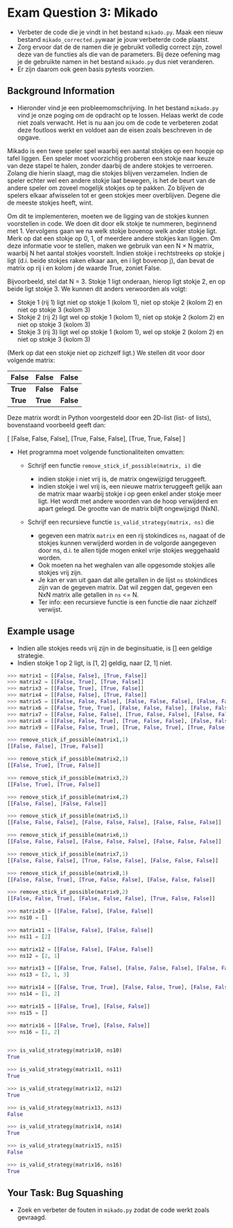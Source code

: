 # Exam Question 3: Mikado

* Verbeter de code die je vindt in het bestand `mikado.py`. Maak een nieuw bestand `mikado_corrected.py`waar je jouw verbeterde code plaatst.
* Zorg ervoor dat de de namen die je gebruikt volledig correct zijn, zowel deze van de functies als die van de parameters. Bij deze oefening mag je de gebruikte namen in het bestand `mikado.py` dus niet veranderen. 
* Er zijn daarom ook geen basis pytests voorzien.

## Background Information

* Hieronder vind je een probleemomschrijving. In het bestand `mikado.py` vind je onze poging om de opdracht op te lossen. Helaas werkt de code niet zoals verwacht. Het is nu aan jou om de code te verbeteren zodat deze foutloos werkt en voldoet aan de eisen zoals beschreven in de opgave. 


Mikado is een twee speler spel waarbij een aantal stokjes op een hoopje op tafel liggen. Een speler moet voorzichtig proberen een stokje naar keuze van deze stapel te halen, zonder daarbij de andere stokjes te verroeren. Zolang die hierin slaagt, mag die stokjes blijven verzamelen. Indien de speler echter wel een andere stokje laat bewegen, is het de beurt van de andere speler om zoveel mogelijk stokjes op te pakken. Zo blijven de spelers elkaar afwisselen tot er geen stokjes meer overblijven. Degene die de meeste stokjes heeft, wint.

Om dit te implementeren, moeten we de ligging van de stokjes kunnen voorstellen in code. We doen dit door elk stokje te nummeren, beginnend met 1. Vervolgens gaan we na welk stokje bovenop welk ander stokje ligt. Merk op dat een stokje op 0, 1, of meerdere andere stokjes kan liggen. Om deze informatie voor te stellen, maken we gebruik van een N × N matrix, waarbij N het aantal stokjes voorstelt. Indien stokje i rechtstreeks op stokje j ligt (d.i. beide stokjes raken elkaar aan, en i ligt bovenop j), dan bevat de matrix op rij i en kolom j de waarde True, zoniet False.

Bijvoorbeeld, stel dat N = 3. Stokje 1 ligt onderaan, hierop ligt stokje 2, en op beide ligt stokje 3. We kunnen dit anders verwoorden als volgt:  
* Stokje 1 (rij 1) ligt niet op stokje 1 (kolom 1), niet op stokje 2 (kolom 2) en niet op stokje 3 (kolom 3)
* Stokje 2 (rij 2) ligt wel op stokje 1 (kolom 1), niet op stokje 2 (kolom 2) en niet op stokje 3 (kolom 3)
* Stokje 3 (rij 3) ligt wel op stokje 1 (kolom 1), wel op stokje 2 (kolom 2) en niet op stokje 3 (kolom 3)

(Merk op dat een stokje niet op zichzelf ligt.) We stellen dit voor door volgende matrix:

| False    | False     | False     |
|----------|-----------|-----------|
| **True** | **False** | **False** |
| **True** | **True**  | **False** |


Deze matrix wordt in Python voorgesteld door een 2D-list (list- of lists), bovenstaand voorbeeld geeft dan: 

[ [False, False, False], [True, False, False], [True, True, False] ]

* Het programma moet volgende functionaliteiten omvatten:
    * Schrijf een functie `remove_stick_if_possible(matrix, i)` die
        * indien stokje i niet vrij is, de matrix ongewijzigd teruggeeft.
        * indien stokje i wel vrij is, een nieuwe matrix teruggeeft gelijk aan de matrix maar waarbij stokje i op geen enkel ander stokje meer ligt. Het wordt met andere woorden van de hoop verwijderd en apart gelegd. De grootte van de matrix blijft ongewijzigd (NxN).
        

    * Schrijf een recursieve functie `is_valid_strategy(matrix, ns)` die 
        * gegeven een matrix `matrix` en een rij stokindices `ns`, nagaat of de stokjes kunnen verwijderd worden in de volgorde aangegeven door ns, d.i. te allen tijde mogen enkel vrije stokjes weggehaald worden. 
        * Ook moeten na het weghalen van alle opgesomde stokjes alle stokjes vrij zijn. 
        * Je kan er van uit gaan dat alle getallen in de lijst `ns` stokindices zijn van de gegeven matrix. Dat wil zeggen dat, gegeven een NxN matrix alle getallen in `ns` <= N.
        * Ter info: een recursieve functie is een functie die naar zichzelf verwijst.
        


## Example usage

* Indien alle stokjes reeds vrij zijn in de beginsituatie, is [] een geldige strategie.
* Indien stokje 1 op 2 ligt, is [1, 2] geldig, naar [2, 1] niet.

```python
>>> matrix1 = [[False, False], [True, False]]
>>> matrix2 = [[False, True], [True, False]]
>>> matrix3 = [[False, True], [True, False]]
>>> matrix4 = [[False, False], [True, False]]
>>> matrix5 = [[False, False, False], [False, False, False], [False, False, False]]
>>> matrix6 = [[False, True, True], [False, False, False], [False, False, False]]
>>> matrix7 = [[False, False, False], [True, False, False], [False, False, False]]
>>> matrix8 = [[False, False, True], [True, False, False], [False, False, False]]
>>> matrix9 = [[False, False, True], [True, False, True], [True, False, False]]

>>> remove_stick_if_possible(matrix1,1)
[[False, False], [True, False]]

>>> remove_stick_if_possible(matrix2,1)
[[False, True], [True, False]]

>>> remove_stick_if_possible(matrix3,2)
[[False, True], [True, False]]

>>> remove_stick_if_possible(matrix4,2)
[[False, False], [False, False]]

>>> remove_stick_if_possible(matrix5,1)
[[False, False, False], [False, False, False], [False, False, False]]

>>> remove_stick_if_possible(matrix6,1)
[[False, False, False], [False, False, False], [False, False, False]]

>>> remove_stick_if_possible(matrix7,1)
[[False, False, False], [True, False, False], [False, False, False]]

>>> remove_stick_if_possible(matrix8,1)
[[False, False, True], [True, False, False], [False, False, False]]

>>> remove_stick_if_possible(matrix9,2)
[[False, False, True], [False, False, False], [True, False, False]]
```

```python
>>> matrix10 = [[False, False], [False, False]]
>>> ns10 = []

>>> matrix11 = [[False, False], [False, False]]
>>> ns11 = [2]

>>> matrix12 = [[False, False], [False, False]]
>>> ns12 = [2, 1]

>>> matrix13 = [[False, True, False], [False, False, False], [False, False, False]]
>>> ns13 = [2, 1, 3]

>>> matrix14 = [[False, True, True], [False, False, True], [False, False, False]]
>>> ns14 = [1, 2]

>>> matrix15 = [[False, True], [False, False]]
>>> ns15 = []

>>> matrix16 = [[False, True], [False, False]]
>>> ns16 = [1, 2]


>>> is_valid_strategy(matrix10, ns10)
True

>>> is_valid_strategy(matrix11, ns11)
True

>>> is_valid_strategy(matrix12, ns12)
True

>>> is_valid_strategy(matrix13, ns13)
False

>>> is_valid_strategy(matrix14, ns14)
True

>>> is_valid_strategy(matrix15, ns15)
False

>>> is_valid_strategy(matrix16, ns16)
True
```

## Your Task: Bug Squashing
* Zoek en verbeter de fouten in `mikado.py` zodat de code werkt zoals gevraagd.
